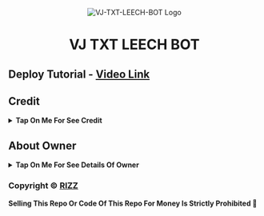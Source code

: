 <p align="center">
  <img src="https://graph.org/file/b0e4fa95900d14052b910.png" alt="VJ-TXT-LEECH-BOT Logo">
</p>
<h1 align="center">
  VJ TXT LEECH BOT
</h1>

## Deploy Tutorial - [Video Link]()

## Credit

<b><details><summary>Tap On Me For See Credit</summary>

💝 Credit Goes To [RIXX](https://telegram.me/RD_C4) So Don't Forgot To Give Credit

💖 And Thank You So Much To All Who Help In This Journey 💕

Copyright ©️ [RIZZ](https://t.me/RD_C4)

</b>
</details>

## About Owner 

<b><details><summary>Tap On Me For See Details Of Owner</summary>



</b>
</details>


### Copyright ©️ [RIZZ](https://t.me/RD_C4)

<b>Selling This Repo Or Code Of This Repo For Money Is Strictly Prohibited 🚫</b>

